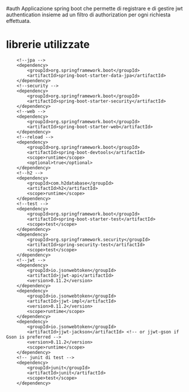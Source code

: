 #auth
Applicazione spring boot che permette di registrare e di gestire jwt authentication 
insieme ad un filtro di authorization per ogni richiesta effettuata.

# librerie utilizzate
		<!--jpa -->
		<dependency>
			<groupId>org.springframework.boot</groupId>
			<artifactId>spring-boot-starter-data-jpa</artifactId>
		</dependency>
		<!--security -->
		<dependency>
			<groupId>org.springframework.boot</groupId>
			<artifactId>spring-boot-starter-security</artifactId>
		</dependency>
		<!--web -->
		<dependency>
			<groupId>org.springframework.boot</groupId>
			<artifactId>spring-boot-starter-web</artifactId>
		</dependency>
		<!--reload -->
		<dependency>
			<groupId>org.springframework.boot</groupId>
			<artifactId>spring-boot-devtools</artifactId>
			<scope>runtime</scope>
			<optional>true</optional>
		</dependency>
		<!--h2 -->
		<dependency>
			<groupId>com.h2database</groupId>
			<artifactId>h2</artifactId>
			<scope>runtime</scope>
		</dependency>
		<!--test -->
		<dependency>
			<groupId>org.springframework.boot</groupId>
			<artifactId>spring-boot-starter-test</artifactId>
			<scope>test</scope>
		</dependency>
		<dependency>
			<groupId>org.springframework.security</groupId>
			<artifactId>spring-security-test</artifactId>
			<scope>test</scope>
		</dependency>
		<!--jwt -->
		<dependency>
			<groupId>io.jsonwebtoken</groupId>
			<artifactId>jjwt-api</artifactId>
			<version>0.11.2</version>
		</dependency>
		<dependency>
			<groupId>io.jsonwebtoken</groupId>
			<artifactId>jjwt-impl</artifactId>
			<version>0.11.2</version>
			<scope>runtime</scope>
		</dependency>
		<dependency>
			<groupId>io.jsonwebtoken</groupId>
			<artifactId>jjwt-jackson</artifactId> <!-- or jjwt-gson if Gson is preferred -->
			<version>0.11.2</version>
			<scope>runtime</scope>
		</dependency>
		<!-- junit di test -->
		<dependency>
			<groupId>junit</groupId>
			<artifactId>junit</artifactId>
			<scope>test</scope>
		</dependency>